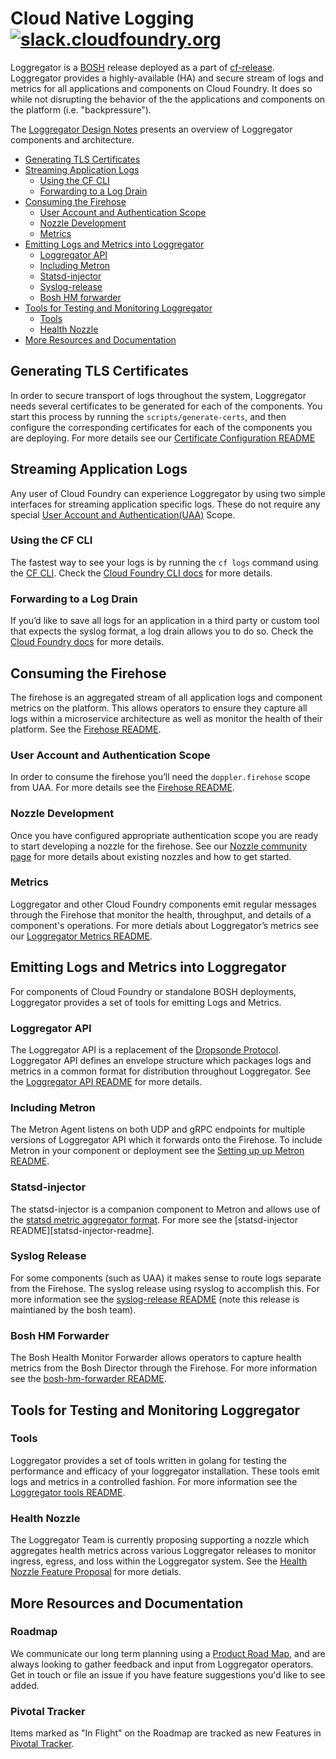 # Cloud Native Logging [![slack.cloudfoundry.org][slack-badge]][loggregator-slack]

Loggregator is a [BOSH][bosh] release deployed as a part of
[cf-release][cf-release]. Loggregator provides
a highly-available (HA) and secure stream of logs and metrics for all
applications and components on Cloud Foundry. It does so while not disrupting
the behavior of the the applications and components on the platform (i.e.
"backpressure").

The [Loggregator Design Notes](docs/loggregator-design.md) presents an
overview of Loggregator components and architecture.

* [Generating TLS Certificates](#generating-tls-certificates)
* [Streaming Application Logs](#streaming-application-logs)
  * [Using the CF CLI](#using-the-cf-cli)
  * [Forwarding to a Log Drain](#forwarding-to-a-log-drain)
* [Consuming the Firehose](#consuming-the-firehose)
  * [User Account and Authentication Scope](#user-account-and-authentication-scope)
  * [Nozzle Development](#nozzle-development)
  * [Metrics](#metrics)
* [Emitting Logs and Metrics into Loggregator](#emitting-logs-and-metrics-into-loggregator)
  * [Loggregator API](#loggregator-api)
  * [Including Metron](#including-metron)
  * [Statsd-injector](#statsd-injector)
  * [Syslog-release](#syslog-release)
  * [Bosh HM forwarder](#bosh-hm-forwarder)
* [Tools for Testing and Monitoring Loggregator](#tools-for-testing-and-monitoring-loggregator)
  * [Tools](#tools)
  * [Health Nozzle](#health-nozzle)
* [More Resources and Documentation](#more-resources-and-documentation)

## Generating TLS Certificates

In order to secure transport of logs throughout the system, Loggregator needs
several certificates to be generated for each of the components. You start
this process by running the `scripts/generate-certs`, and then configure the
corresponding certificates for each of the components you are deploying. For
more details see our [Certificate Configuration README](docs/cert-config.md)

## Streaming Application Logs

Any user of Cloud Foundry can experience Loggregator by using two simple
interfaces for streaming application specific logs. These do not require any
special [User Account and Authentication(UAA)][uaa] Scope.

### Using the CF CLI

The fastest way to see your logs is by running the `cf logs` command using the
[CF CLI][cli]. Check the [Cloud Foundry CLI docs][cli-docs] for more details.

### Forwarding to a Log Drain

If you’d like to save all logs for an application in a third party or custom
tool that expects the syslog format, a log drain allows you to do so. Check
the [Cloud Foundry docs][cf-docs] for more details.

## Consuming the Firehose

The firehose is an aggregated stream of all application logs and component
metrics on the platform. This allows operators to ensure they capture all logs
within a microservice architecture as well as monitor the health of their
platform. See the [Firehose README](docs/firehose.md).

### User Account and Authentication Scope

In order to consume the firehose you’ll need the `doppler.firehose` scope from
UAA. For more details see the [Firehose README](docs/firehose.md).

### Nozzle Development

Once you have configured appropriate authentication scope you are ready to
start developing a nozzle for the firehose. See our [Nozzle community
page](docs/community-nozzles.md) for more details about existing nozzles and
how to get started.

### Metrics

Loggregator and other Cloud Foundry components emit regular messages through
the Firehose that monitor the health, throughput, and details of a component's
operations. For more detials about Loggregator’s metrics see our [Loggregator
Metrics README](docs/metric_descriptions.md).

## Emitting Logs and Metrics into Loggregator

For components of Cloud Foundry or standalone BOSH deployments, Loggregator
provides a set of tools for emitting Logs and Metrics.

### Loggregator API

The Loggregator API is a replacement of the [Dropsonde
Protocol][dropsonde-protocol]. Loggregator API defines an envelope structure
which packages logs and metrics in a common format for distribution throughout
Loggregator. See the [Loggregator API README][api-readme] for more details.

### Including Metron

The Metron Agent listens on both UDP and gRPC endpoints for multiple versions
of Loggregator API which it forwards onto the Firehose. To include Metron in
your component or deployment see the [Setting up up Metron
README](docs/metron.md).

### Statsd-injector

The statsd-injector is a companion component to Metron and allows use of the
[statsd metric aggregator format][statsd-format]. For more see the
[statsd-injector README][statsd-injector-readme].

### Syslog Release

For some components (such as UAA) it makes sense to route logs separate from
the Firehose. The syslog release using rsyslog to accomplish this. For more
information see the [syslog-release README][syslog-release-readme] (note this
release is maintianed by the bosh team).

### Bosh HM Forwarder

The Bosh Health Monitor Forwarder allows operators to capture health metrics
from the Bosh Director through the Firehose. For more information see the
[bosh-hm-forwarder README][bosh-hm-forwarder-readme].

## Tools for Testing and Monitoring Loggregator

### Tools

Loggregator provides a set of tools written in golang for testing the
performance and efficacy of your loggregator installation. These tools emit
logs and metrics in a controlled fashion. For more information see the
[Loggregator tools README](docs/loggregator-tools.md).

### Health Nozzle

The Loggregator Team is currently proposing supporting a nozzle which
aggregates health metrics across various Loggregator releases to monitor
ingress, egress, and loss within the Loggregator system. See the
[Health Nozzle Feature Proposal][health-nozzle-proposal] for more detials.

## More Resources and Documentation

### Roadmap

We communicate our long term planning using a [Product Road Map][road-map],
and are always looking to gather feedback and input from Loggregator
operators. Get in touch or file an issue if you have feature suggestions you'd
like to see added.

### Pivotal Tracker

Items marked as "In Flight" on the Roadmap are tracked as new Features in
[Pivotal Tracker][loggregator-tracker].

[slack-badge]:              https://slack.cloudfoundry.org/badge.svg
[loggregator-slack]:        https://cloudfoundry.slack.com/archives/loggregator
[bosh]:                     https://bosh.io/
[cf-release]:               https://github.com/cloudfoundry/cf-release
[uaa]:                      https://github.com/cloudfoundry/uaa
[cli]:                      https://github.com/cloudfoundry/cli
[cli-docs]:                 https://cli.cloudfoundry.org/en-US/cf/logs.html
[cf-docs]:                  https://docs.cloudfoundry.org/devguide/services/log-management.html
[dropsonde-protocol]:       https://github.com/cloudfoundry/dropsonde-protocol
[api-readme]:               https://github.com/cloudfoundry/loggregator-api/blob/master/README.md
[statsd-format]:            https://codeascraft.com/2011/02/15/measure-anything-measure-everything/
[statsd-inejctor-readme]:   https://github.com/cloudfoundry/statsd-injector/blob/master/README.md
[syslog-release-readme]:    https://github.com/cloudfoundry/syslog-release/blob/master/README.md
[bosh-hm-forwarder-readme]: https://github.com/cloudfoundry/bosh-hm-forwarder/blob/master/README.md
[health-nozzle-proposal]:   https://docs.google.com/document/d/1rqlSDssaNk7B9TUmHhjUsn1-FeUNX8odslc-T_3ixck/edit
[road-map]:                 https://docs.google.com/spreadsheets/d/1bM1bInPQeC2xLayLsFb0aBuD3_HFNfJj9mEJZygnuWo/edit#gid=0
[loggregator-tracker]:      https://www.pivotaltracker.com/n/projects/993188
